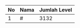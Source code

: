 | No | Nama            | Jumlah Level |
|----|-----------------|--------------|
| 1  | #    |    3132        |
